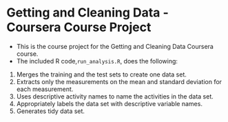 
Getting and Cleaning Data - Coursera Course Project
==========================================

* This is the course project for the Getting and Cleaning Data Coursera course.
* The included R code,`run_analysis.R`, does the following:


1. Merges the training and the test sets to create one data set.
2. Extracts only the measurements on the mean and standard deviation for each measurement. 
3. Uses descriptive activity names to name the activities in the data set.
4. Appropriately labels the data set with descriptive variable names. 
5. Generates tidy data set.

